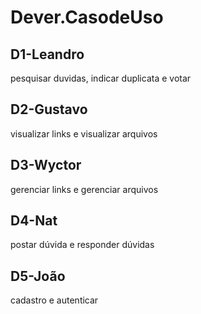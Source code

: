 # Dever.CasodeUso
## D1-Leandro
pesquisar duvidas, indicar duplicata e votar
## D2-Gustavo
visualizar links e visualizar arquivos
## D3-Wyctor
gerenciar links e gerenciar arquivos
## D4-Nat
postar dúvida e responder dúvidas
## D5-João
cadastro e autenticar
